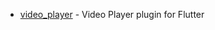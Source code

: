 - [video_player](https://github.com/flutter/packages/tree/main/packages/video_player/video_player) - Video Player plugin for Flutter
